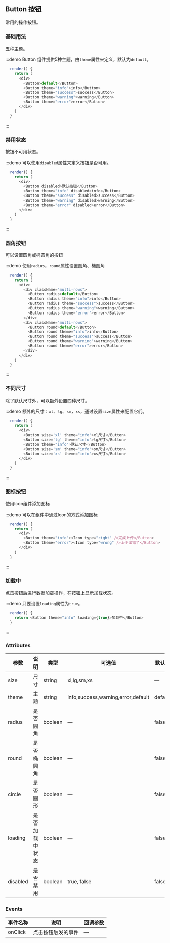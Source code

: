 ## Button 按钮
常用的操作按钮。

### 基础用法

五种主题。

:::demo Button 组件提供5种主题，由`theme`属性来定义，默认为`default`。

```js
  render() {
    return (
      <div>
        <Button>default</Button>
        <Button theme="info">info</Button>
        <Button theme="success">success</Button>
        <Button theme="warning">warning</Button>
        <Button theme="error">error</Button>
      </div>
    )
  }
```
:::

### 禁用状态

按钮不可用状态。

:::demo 可以使用`disabled`属性来定义按钮是否可用。

```js
  render() {
    return (
      <div>
        <Button disabled>默认按钮</Button>
        <Button theme="info" disabled>info</Button>
        <Button theme="success" disabled>success</Button>
        <Button theme="warning" disabled>warning</Button>
        <Button theme="error" disabled>error</Button>
      </div>
    )
  }
```
:::

### 圆角按钮

可以设置圆角或椭圆角的按钮

:::demo 使用`radius`，`round`属性设置圆角、椭圆角

```js
  render() {
    return (
      <div>
        <div className="multi-rows">
          <Button radius>default</Button>
          <Button radius theme="info">info</Button>
          <Button radius theme="success">success</Button>
          <Button radius theme="warning">warning</Button>
          <Button radius theme="error">error</Button>
        </div>
        <div className="multi-rows">
          <Button round>default</Button>
          <Button round theme="info">info</Button>
          <Button round theme="success">success</Button>
          <Button round theme="warning">warning</Button>
          <Button round theme="error">error</Button>
        </div>
      </div>
    )
  }
```
:::

### 不同尺寸

除了默认尺寸外，可以额外设置四种尺寸。

:::demo 额外的尺寸：`xl`、`lg`、`sm`，`xs`，通过设置`size`属性来配置它们。

```js
  render() {
    return (
      <div>
        <Button size='xl' theme="info">xl尺寸</Button>
        <Button size='lg' theme="info">lg尺寸</Button>
        <Button theme="info">默认尺寸</Button>
        <Button size='sm' theme="info">sm尺寸</Button>
        <Button size='xs' theme="info">xs尺寸</Button>
      </div>
    )
  }
```
:::

### 图标按钮

使用Icon组件添加图标

:::demo 可以在组件中通过Icon的方式添加图标

```js
  render() {
    return (
      <div>
        <Button theme="info"><Icon type="right" />完成上传</Button>
        <Button theme="error"><Icon type="wrong" />上传出错了</Button>
      </div>
    )
  }
```
:::

### 加载中

点击按钮后进行数据加载操作，在按钮上显示加载状态。

:::demo 只要设置`loading`属性为`true`。

```js
  render() {
    return <Button theme="info" loading={true}>加载中</Button>
  }
```
:::

### Attributes
| 参数      | 说明    | 类型      | 可选值       | 默认值   |
|---------- |-------- |---------- |-------------  |-------- |
| size     | 尺寸   | string  |   xl,lg,sm,xs            |    —     |
| theme     | 主题   | string    |   info,success,warning,error,default |     default   |
| radius     | 是否圆角   | boolean    | — | false   |
| round     | 是否椭圆角   | boolean    | — | false   |
| circle     | 是否圆形   | boolean    | — | false   |
| loading     | 是否加载中状态   | boolean    | — | false   |
| disabled  | 是否禁用    | boolean   | true, false   | false   |

### Events
| 事件名称 | 说明 | 回调参数 |
|---------- |-------- |---------- |
| onClick | 点击按钮触发的事件 | — |